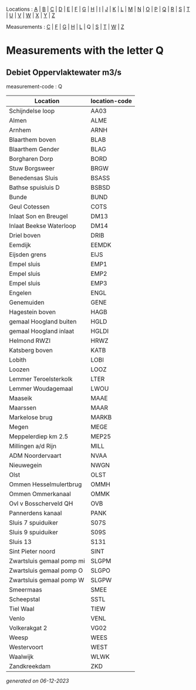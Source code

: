 Locations : [A](location_A.md) | [B](location_B.md) | [C](location_C.md) | [D](location_D.md) | [E](location_E.md) | [F](location_F.md) | [G](location_G.md) | [H](location_H.md) | [I](location_I.md) | [J](location_J.md) | [K](location_K.md) | [L](location_L.md) | [M](location_M.md) | [N](location_N.md) | [O](location_O.md) | [P](location_P.md) | [Q](location_Q.md) | [R](location_R.md) | [S](location_S.md) | [T](location_T.md) | [U](location_U.md) | [V](location_V.md) | [W](location_W.md) | [X](location_X.md) | [Y](location_Y.md) | [Z](location_Z.md)

Measurements : [C](measurement_C.md) | [F](measurement_F.md) | [G](measurement_G.md) | [H](measurement_H.md) | [L](measurement_L.md) | Q | [S](measurement_S.md) | [T](measurement_T.md) | [W](measurement_W.md) | [Z](measurement_Z.md)

# Measurements with the letter Q #

## Debiet Oppervlaktewater m3/s ##
measurement-code : Q

|Location|location-code|
|---|---|
|Schijndelse loop|AA03|
|Almen|ALME|
|Arnhem|ARNH|
|Blaarthem boven|BLAB|
|Blaarthem Gender|BLAG|
|Borgharen Dorp|BORD|
|Stuw Borgsweer|BRGW|
|Benedensas Sluis|BSASS|
|Bathse spuisluis D|BSBSD|
|Bunde|BUND|
|Geul Cotessen|COTS|
|Inlaat Son en Breugel|DM13|
|Inlaat Beekse Waterloop|DM14|
|Driel boven|DRIB|
|Eemdijk|EEMDK|
|Eijsden grens|EIJS|
|Empel sluis|EMP1|
|Empel sluis|EMP2|
|Empel sluis|EMP3|
|Engelen|ENGL|
|Genemuiden|GENE|
|Hagestein boven|HAGB|
|gemaal Hoogland buiten|HGLD|
|gemaal Hoogland inlaat|HGLDI|
|Helmond RWZI|HRWZ|
|Katsberg boven|KATB|
|Lobith|LOBI|
|Loozen|LOOZ|
|Lemmer Teroelsterkolk|LTER|
|Lemmer Woudagemaal|LWOU|
|Maaseik|MAAE|
|Maarssen|MAAR|
|Markelose brug|MARKB|
|Megen|MEGE|
|Meppelerdiep km 2.5|MEP25|
|Millingen a/d Rijn|MILL|
|ADM Noordervaart|NVAA|
|Nieuwegein|NWGN|
|Olst|OLST|
|Ommen Hesselmulertbrug|OMMH|
|Ommen Ommerkanaal|OMMK|
|Ovl v Bosscherveld QH|OVB|
|Pannerdens kanaal|PANK|
|Sluis 7 spuiduiker|S07S|
|Sluis 9 spuiduiker|S09S|
|Sluis 13|S131|
|Sint Pieter noord|SINT|
|Zwartsluis gemaal pomp mi|SLGPM|
|Zwartsluis gemaal pomp O|SLGPO|
|Zwartsluis gemaal pomp W|SLGPW|
|Smeermaas|SMEE|
|Scheepstal|SSTL|
|Tiel Waal|TIEW|
|Venlo|VENL|
|Volkerakgat 2|VG02|
|Weesp|WEES|
|Westervoort|WEST|
|Waalwijk|WLWK|
|Zandkreekdam|ZKD|




_generated on 06-12-2023_